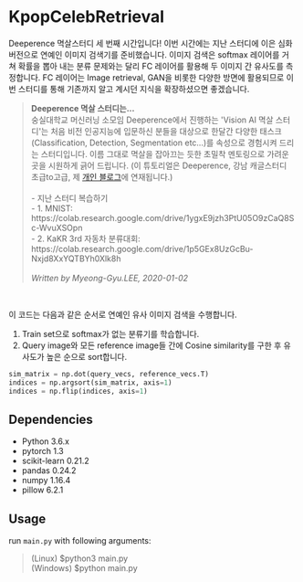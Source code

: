 # KpopCelebRetrieval
Deeperence 멱살스터디 세 번째 시간입니다! 이번 시간에는 지난 스터디에 이은 심화 버전으로 연예인 이미지 검색기를 준비했습니다. 이미지 검색은 softmax 레이어를 거쳐 확률을 뽑아 내는 분류 문제와는 달리 FC 레이어를 활용해 두 이미지 간 유사도를 측정합니다. FC 레이어는 Image retrieval, GAN을 비롯한 다양한 방면에 활용되므로 이번 스터디를 통해 기존까지 알고 계시던 지식을 확장하셨으면 좋겠습니다. 

<blockquote>
<b>Deeperence 멱살 스터디는...</b><br>
숭실대학교 머신러닝 소모임 Deeperence에서 진행하는 'Vision AI 멱살 스터디'는 처음 비전 인공지능에 입문하신 분들을 대상으로 한달간 다양한 태스크(Classification, Detection, Segmentation etc...)를 속성으로 경험시켜 드리는 스터디입니다. 이름 그대로 멱살을 잡아끄는 듯한 초밀착 멘토링으로 가려운 곳을 시원하게 긁어 드립니다. (이 튜토리얼은 Deeperence, 강남 캐글스터디 초급to고급, 제 <a href = "https://brstar96.github.io/">개인 블로그</a>에 연재됩니다.)<br><br>
- 지난 스터디 복습하기<br>
  - 1. MNIST: https://colab.research.google.com/drive/1ygxE9jzh3PtU05O9zCaQ8Sc-WvuXSOpn <br>
  - 2. KaKR 3rd 자동차 분류대회: https://colab.research.google.com/drive/1p5GEx8UzGcBu-Nxjd8XxYQTBYh0Xlk8h  
 <br><br>
<i>Written by Myeong-Gyu.LEE, 2020-01-02</i>
</blockquote>
</blockquote>
<br>

이 코드는 다음과 같은 순서로 연예인 유사 이미지 검색을 수행합니다. <br>
1. Train set으로 softmax가 없는 분류기를 학습합니다.
2. Query image와 모든 reference image들 간에 Cosine similarity를 구한 후 유사도가 높은 순으로 sort합니다. 
```python
sim_matrix = np.dot(query_vecs, reference_vecs.T)
indices = np.argsort(sim_matrix, axis=1)
indices = np.flip(indices, axis=1)
```

## Dependencies
- Python 3.6.x
- pytorch 1.3
- scikit-learn 0.21.2
- pandas 0.24.2
- numpy 1.16.4
- pillow 6.2.1

## Usage
run `main.py` with following arguments:
> (Linux) $python3 main.py <br>
> (Windows) $python main.py
